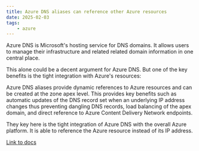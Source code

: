 ```yaml
---
title: Azure DNS aliases can reference other Azure resources 
date: 2025-02-03
tags:
    - azure
---
```


Azure DNS is Microsoft's hosting service for DNS domains. It allows users to manage their infrastructure and related related domain information in one central place. 

This alone could be a decent argument for Azure DNS. But one of the key benefits is the tight integration with Azure's resources:

Azure DNS aliases provide dynamic references to Azure resources and can be created at the zone apex level.
This provides key benefits such as automatic updates of the DNS record set when an underlying IP address changes thus preventing dangling DNS records, load balancing of the apex domain, and direct reference to Azure Content Delivery Network endpoints.

They key here is the tight integration of Azure DNS with the overall Azure platform. It is able to reference the Azure resource instead of its IP address.

[Link to docs](https://learn.microsoft.com/en-us/azure/dns/dns-alias)
